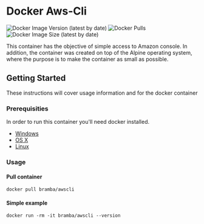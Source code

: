 # Docker Aws-Cli
![Docker Image Version (latest by date)](https://img.shields.io/docker/v/bramba/awscli?color=green&logo=docker)
![Docker Pulls](https://img.shields.io/docker/pulls/bramba/awscli?color=green&logo=docker)
![Docker Image Size (latest by date)](https://img.shields.io/docker/image-size/bramba/awscli?color=gren&logo=docker)


  This container has the objective of simple access to Amazon console. In addition, 
the container was created on top of the Alpine operating system, where the purpose is to 
make the container as small as possible.

## Getting Started

These instructions will cover usage information and for the docker container 

### Prerequisities


In order to run this container you'll need docker installed.

* [Windows](https://docs.docker.com/windows/started)
* [OS X](https://docs.docker.com/mac/started/)
* [Linux](https://docs.docker.com/linux/started/)

### Usage

#### Pull container

```shell
docker pull bramba/awscli
```

#### Simple example

```shell
docker run -rm -it bramba/awscli --version
